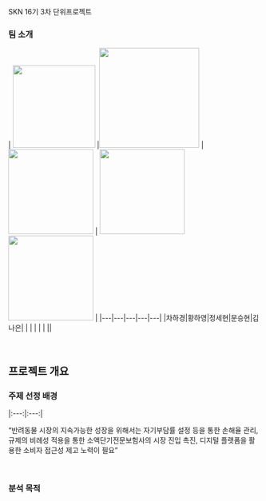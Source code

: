 SKN 16기 3차 단위프로젝트

### 팀 소개

| <img src="https://i.namu.wiki/i/yBUlarXaiOUlHnIDDEAtvqGIn_gl9auAY0UB6kzsFd3hjLyUAe_le8z_rUI7DLVxJIp7jHThGGtpQJpGCHfkig.webp" width="165" height="165"> |<img src="https://static.wikia.nocookie.net/kimetsu-no-yaiba-fan/images/4/41/Shinobu_anime_design.png/revision/latest?cb=20201006000955" width="200" height="200"> | <img src="https://i.namu.wiki/i/HbTvNAaTQDJeZgmH8UyOgd9HF2bQ30jgy2gHhmOSqwNphDCS4g3Nw6MO3OTMi84jmwylrle1vpYzJi-xIvu8lg.webp" width="170" height="170"> | 
<img src="https://i.namu.wiki/i/aJ8BIe4CcPyG7D1qKxbLzIOEwcNKP5RsCmb_POFJ-MbAInDE8dK0XvYVA-3ZvADJKJpey8LtqlhJNTOvrrGq8g.webp" width="170" height="170"> <img src="https://i.namu.wiki/i/VcDyzxOl21BA37mCQjUv5B3AeWmSyoWKHbTRfemqLkx3OY67uQdAfX_4F8r11Z21hAcT1ssgTouWQ8Z9vvlXHw.webp" width="170" height="170"> |
|---|---|---|---|---|
|차하경|황하영|정세현|문승현|김나은|
|  |  |  |  |  ||

<br>

## 프로젝트 개요
### 주제 선정 배경
|:---:|:---:|

 
“반려동물 시장의 지속가능한 성장을 위해서는 자기부담률 설정 등을 통한 손해율 관리, 규제의 비례성 적용을 통한 소액단기전문보험사의 시장 진입 촉진, 디지털 플랫폼을 활용한 소비자 접근성 제고 노력이 필요”


<br>

### 분석 목적
<br>



<br>
